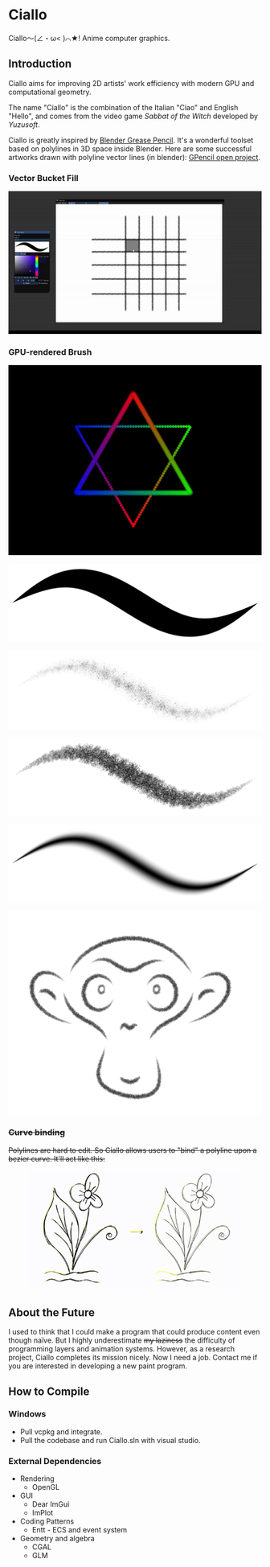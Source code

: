 # Ciallo

Ciallo～(∠・ω< )⌒★! Anime computer graphics.

## Introduction

Ciallo aims for improving 2D artists' work efficiency with modern GPU and computational geometry. 

The name "Ciallo" is the combination of the Italian "Ciao" and English "Hello", and comes from the video game *Sabbat of the Witch* developed by *Yuzusoft*.

Ciallo is greatly inspired by [Blender Grease Pencil](https://docs.blender.org/manual/en/latest/grease_pencil/introduction.html). It's a wonderful toolset based on polylines in 3D space inside Blender. Here are some successful artworks drawn with polyline vector lines (in blender): [GPencil open project](https://cloud.blender.org/p/gallery/5b642e25bf419c1042056fc6).

### Vector Bucket Fill

![vectorFillDemo](./articles/vector_bucket_fill_demo.gif)

### GPU-rendered Brush 

<img src=".\articles\six.gif" alt="naiive brush engine" style="zoom:100%;" />



![brush_airbrush](./articles/brush_vanilla.png)

![brush_pencil](./articles/brush_splatter.png)

![brush_splatter](./articles/brush_pencil.png)

![brush_vanilla](./articles/brush_airbrush.png)

![monkey](./articles/monkey.png)

### ~~Curve binding~~

~~Polylines are hard to edit. So Ciallo allows users to "bind" a polyline upon a bezier curve. It'll act like this:~~

<figure>
    <p> <img src="./articles/strokeManipulation.gif"/></p>
</figure>



## About the Future

I used to think that I could make a program that could produce content even though naïve. But I highly underestimate ~~my laziness~~ the difficulty of programming layers and animation systems. However, as a research project, Ciallo completes its mission nicely.
Now I need a job. Contact me if you are interested in developing a new paint program.

## How to Compile

### Windows

- Pull vcpkg and integrate.
- Pull the codebase and run Ciallo.sln with visual studio.

### External Dependencies

- Rendering
  - OpenGL
- GUI
  - Dear ImGui
  - ImPlot
- Coding Patterns
  - Entt - ECS and event system
- Geometry and algebra
  - CGAL
  - GLM
